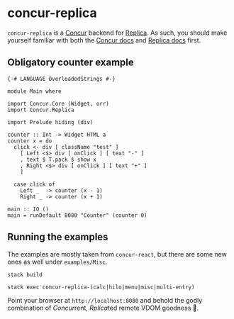 # concur-replica

`concur-replica` is a [Concur](https://github.com/ajnsit/concur) backend for [Replica](https://github.com/pkamenarsky/replica). As such, you should make yourself familiar with both the [Concur docs](https://github.com/ajnsit/concur-documentation/blob/master/README.md) and [Replica docs](https://github.com/pkamenarsky/replica/blob/master/README.md) first.

## Obligatory counter example

```
{-# LANGUAGE OverloadedStrings #-}

module Main where

import Concur.Core (Widget, orr)
import Concur.Replica

import Prelude hiding (div)

counter :: Int -> Widget HTML a
counter x = do
  click <- div [ className "test" ]
    [ Left <$> div [ onClick ] [ text "-" ]
    , text $ T.pack $ show x
    , Right <$> div [ onClick ] [ text "+" ]
    ]

  case click of
    Left _  -> counter (x - 1)
    Right _ -> counter (x + 1)

main :: IO ()
main = runDefault 8080 "Counter" (counter 0)
```

## Running the examples

The examples are mostly taken from `concur-react`, but there are some new ones as well under `examples/Misc`.

```
stack build

stack exec concur-replica-(calc|hilo|menu|misc|multi-entry)

```

Point your browser at `http://localhost:8080` and behold the godly combination of *Concur*rent, *Rplica*ted remote VDOM goodness 🤘.
